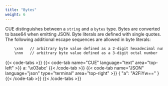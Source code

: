 ```yaml
---
title: "Bytes"
weight: 6
---
```


CUE distinguishes between a `string` and a `bytes` type.
Bytes are converted to base64 when emitting JSON.
Byte literals are defined with single quotes.
The following additional escape sequences are allowed in byte literals:

```txt
    \xnn   // arbitrary byte value defined as a 2-digit hexadecimal number
    \nnn   // arbitrary byte value defined as a 3-digit octal number
```
<!-- jba: this contradicts the spec, which has \nnn (no leading zero) -->

{{< code-tabs >}}
{{< code-tab name="CUE" language="text"  area="top-left" >}}
a: '\x03abc'
{{< /code-tab >}}
{{< code-tab name="JSON" language="json" type="terminal" area="top-right" >}}
{
    "a": "A2FiYw=="
}
{{< /code-tab >}}
{{< /code-tabs >}}
